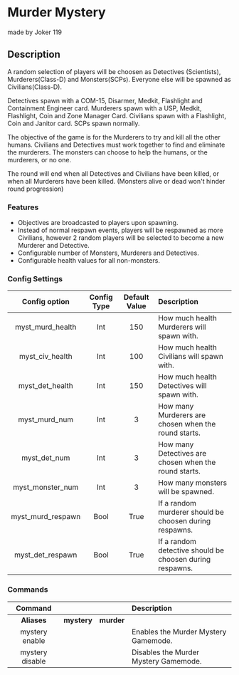 Murder Mystery
======
made by Joker 119
## Description
A random selection of players will be choosen as Detectives (Scientists), Murderers(Class-D) and Monsters(SCPs). Everyone else will be spawned as Civilians(Class-D).

Detectives spawn with a COM-15, Disarmer, Medkit, Flashlight and Containment Engineer card.
Murderers spawn with a USP, Medkit, Flashlight, Coin and Zone Manager Card.
Civilians spawn with a Flashlight, Coin and Janitor card.
SCPs spawn normally.

The objective of the game is for the Murderers to try and kill all the other humans. Civilians and Detectives must work together to find and eliminate the murderers.
The monsters can choose to help the humans, or the murderers, or no one.

The round will end when all Detectives and Civilians have been killed, or when all Murderers have been killed. (Monsters alive or dead won't hinder round progression)




### Features
 - Objectives are broadcasted to players upon spawning.
 - Instead of normal respawn events, players will be respawned as more Civilians, however 2 random players will be selected to become a new Murderer and Detective.
 - Configurable number of Monsters, Murderers and Detectives.
 - Configurable health values for all non-monsters.

### Config Settings
Config option | Config Type | Default Value | Description
:---: | :---: | :---: | :------
myst_murd_health | Int | 150 | How much health Murderers will spawn with.
myst_civ_health | Int | 100 | How much health Civilians will spawn with.
myst_det_health | Int | 150 | How much health Detectives will spawn with.
myst_murd_num | Int | 3 | How many Murderers are chosen when the round starts.
myst_det_num | Int | 3 | How many Detectives are chosen when the round starts.
myst_monster_num | Int | 3 | How many monsters will be spawned.
myst_murd_respawn | Bool | True | If a random murderer should be choosen during respawns.
myst_det_respawn | Bool | True | If a random detective should be choosen during respawns.

### Commands
  Command |  |  | Description
:---: | :---: | :---: | :------
**Aliases** | **mystery** | **murder**
mystery enable | | | Enables the Murder Mystery Gamemode.
mystery disable | | | Disables the Murder Mystery Gamemode.
